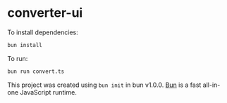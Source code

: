 # converter-ui

To install dependencies:

```bash
bun install
```

To run:

```bash
bun run convert.ts
```

This project was created using `bun init` in bun v1.0.0. [Bun](https://bun.sh) is a fast all-in-one JavaScript runtime.
